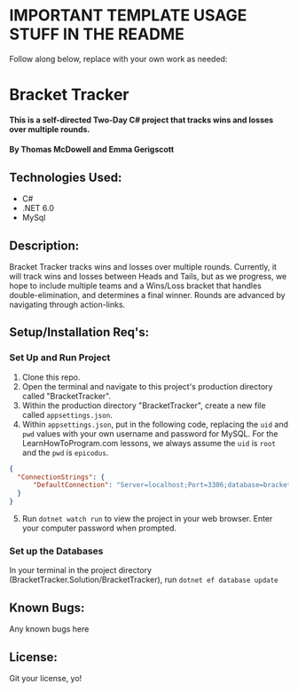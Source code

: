 # IMPORTANT TEMPLATE USAGE STUFF IN THE README
Follow along below, replace with your own work as needed:

# Bracket Tracker
#### This is a self-directed Two-Day C# project that tracks wins and losses over multiple rounds.

#### By Thomas McDowell and Emma Gerigscott 

## Technologies Used:
* C#
* .NET 6.0
* MySql

## Description:
Bracket Tracker tracks wins and losses over multiple rounds. Currently, it will track wins and losses between Heads and Tails, but as we progress, we hope to include multiple teams and a Wins/Loss bracket that handles double-elimination, and determines a final winner. Rounds are advanced by navigating through action-links.  

## Setup/Installation Req's:



### Set Up and Run Project
1. Clone this repo.
2. Open the terminal and navigate to this project's production directory called "BracketTracker". 
3. Within the production directory "BracketTracker", create a new file called `appsettings.json`.
4. Within `appsettings.json`, put in the following code, replacing the `uid` and `pwd` values with your own username and password for MySQL. For the LearnHowToProgram.com lessons, we always assume the `uid` is `root` and the `pwd` is `epicodus`.

```json
{
  "ConnectionStrings": {
      "DefaultConnection": "Server=localhost;Port=3306;database=bracket_tracker;uid=[YOUR SQL USERNAME];pwd=[YOUR SQL PASSWORD];"
  }
}
```

5. Run ```dotnet watch run``` to view the project in your web browser. Enter your computer password when prompted.

### Set up the Databases

In your terminal in the project directory (BracketTracker.Solution/BracketTracker), run ```dotnet ef database update```

## Known Bugs:
Any known bugs here

## License:
Git your license, yo!

